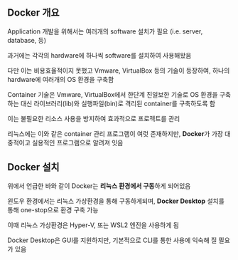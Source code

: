 ## Docker 개요

Application 개발을 위해서는 여러개의 software 설치가 필요 (i.e. server, database, 등)

과거에는 각각의 hardware에 하나씩 software를 설치하여 사용해왔음

다만 이는 비용효율적이지 못했고 Vmware, VirtualBox 등의 기술이 등장하여, 하나의 hardware에 여러개의 OS 환경을 구축함



Container 기술은 Vmware, VirtualBox에서 한단계 진일보한 기술로 OS 환경을 구축하는 대신 라이브러리(lib)와 실행파일(bin)로 격리된 container를 구축하도록 함

이는 불필요한 리소스 사용을 방지하여 효과적으로 프로젝트를 관리

리눅스에는 이와 같은 container 관리 프로그램이 여럿 존재하지만, **Docker**가 가장 대중적이고 실용적인 프로그램으로 알려져 잇음



## Docker 설치

위에서 언급한 바와 같이 Docker는 **리눅스 환경에서 구동**하게 되어있음

윈도우 환경에서는 리눅스 가상환경을 통해 구동하게되며, **Docker Desktop** 설치를 통해 one-stop으로 환경 구축 가능

이때 리눅스 가상환경은 Hyper-V, 또는 WSL2 엔진을 사용하게 됨

Docker Desktop은 GUI를 지원하지만, 기본적으로 CLI를 통한 사용에 익숙해 질 필요가 있음







